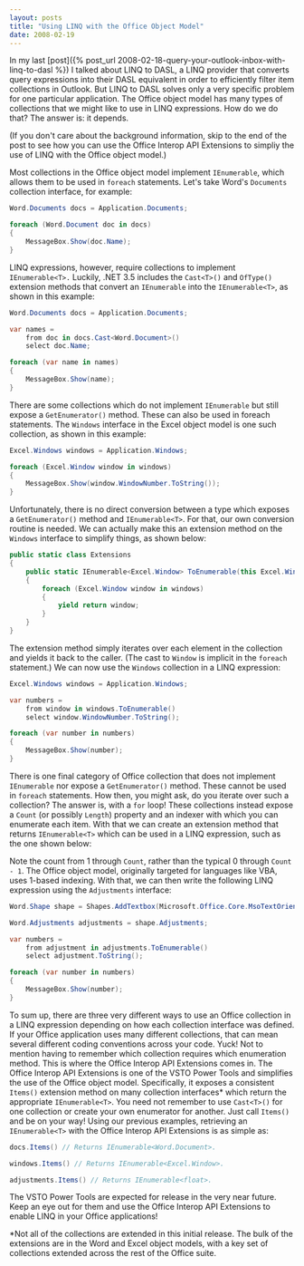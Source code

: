 ```yaml
---
layout: posts
title: "Using LINQ with the Office Object Model"
date: 2008-02-19
---
```

In my last [post]({% post_url 2008-02-18-query-your-outlook-inbox-with-linq-to-dasl %}) I talked about LINQ to DASL, a LINQ provider that converts query expressions into their DASL equivalent in order to efficiently filter item collections in Outlook. But LINQ to DASL solves only a very specific problem for one particular application. The Office object model has many types of collections that we might like to use in LINQ expressions. How do we do that? The answer is: it depends.

(If you don't care about the background information, skip to the end of the post to see how you can use the Office Interop API Extensions to simpliy the use of LINQ with the Office object model.)

Most collections in the Office object model implement `IEnumerable`, which allows them to be used in `foreach` statements. Let's take Word's `Documents` collection interface, for example:

```csharp
Word.Documents docs = Application.Documents;

foreach (Word.Document doc in docs)
{
    MessageBox.Show(doc.Name);
}
```

LINQ expressions, however, require collections to implement `IEnumerable<T>.` Luckily, .NET 3.5 includes the `Cast<T>()` and `OfType()` extension methods that convert an `IEnumerable` into the `IEnumerable<T>`, as shown in this example:

```csharp
Word.Documents docs = Application.Documents;

var names =
    from doc in docs.Cast<Word.Document>()
    select doc.Name;

foreach (var name in names)
{
    MessageBox.Show(name);
}
```

There are some collections which do not implement `IEnumerable` but still expose a `GetEnumerator()` method. These can also be used in foreach statements. The `Windows` interface in the Excel object model is one such collection, as shown in this example:

```csharp
Excel.Windows windows = Application.Windows;

foreach (Excel.Window window in windows)
{
    MessageBox.Show(window.WindowNumber.ToString());
}
```

Unfortunately, there is no direct conversion between a type which exposes a `GetEnumerator()` method and `IEnumerable<T>`. For that, our own conversion routine is needed. We can actually make this an extension method on the `Windows` interface to simplify things, as shown below:

```csharp
public static class Extensions
{
    public static IEnumerable<Excel.Window> ToEnumerable(this Excel.Windows windows)
    {
        foreach (Excel.Window window in windows)
        {
            yield return window;
        }
    }
}
```

The extension method simply iterates over each element in the collection and yields it back to the caller. (The cast to `Window` is implicit in the `foreach` statement.) We can now use the `Windows` collection in a LINQ expression:

```csharp
Excel.Windows windows = Application.Windows;

var numbers =
    from window in windows.ToEnumerable()
    select window.WindowNumber.ToString();

foreach (var number in numbers)
{
    MessageBox.Show(number);
}
```

There is one final category of Office collection that does not implement `IEnumerable` nor expose a `GetEnumerator()` method. These cannot be used in `foreach` statements. How then, you might ask, do you iterate over such a collection? The answer is, with a `for` loop! These collections instead expose a `Count` (or possibly `Length`) property and an indexer with which you can enumerate each item. With that we can create an extension method that returns `IEnumerable<T>` which can be used in a LINQ expression, such as the one shown below:

Note the count from 1 through `Count`, rather than the typical 0 through `Count - 1`. The Office object model, originally targeted for languages like VBA, uses 1-based indexing. With that, we can then write the following LINQ expression using the `Adjustments` interface:

```csharp
Word.Shape shape = Shapes.AddTextbox(Microsoft.Office.Core.MsoTextOrientation.msoTextOrientationHorizontal, 0, 0, 100, 100);

Word.Adjustments adjustments = shape.Adjustments;

var numbers =
    from adjustment in adjustments.ToEnumerable()
    select adjustment.ToString();

foreach (var number in numbers)
{
    MessageBox.Show(number);
}
```

To sum up, there are three very different ways to use an Office collection in a LINQ expression depending on how each collection interface was defined. If your Office application uses many different collections, that can mean several different coding conventions across your code. Yuck! Not to mention having to remember which collection requires which enumeration method. This is where the Office Interop API Extensions comes in. The Office Interop API Extensions is one of the VSTO Power Tools and simplifies the use of the Office object model. Specifically, it exposes a consistent `Items()` extension method on many collection interfaces* which return the appropriate `IEnumerable<T>`. You need not remember to use `Cast<T>()` for one collection or create your own enumerator for another. Just call `Items()` and be on your way! Using our previous examples, retrieving an `IEnumerable<T>` with the Office Interop API Extensions is as simple as:

```csharp
docs.Items() // Returns IEnumerable<Word.Document>.

windows.Items() // Returns IEnumerable<Excel.Window>.

adjustments.Items() // Returns IEnumerable<float>.
```

The VSTO Power Tools are expected for release in the very near future. Keep an eye out for them and use the Office Interop API Extensions to enable LINQ in your Office applications!

*Not all of the collections are extended in this initial release. The bulk of the extensions are in the Word and Excel object models, with a key set of collections extended across the rest of the Office suite.
